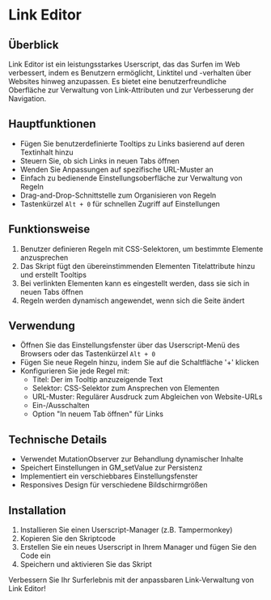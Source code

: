 # Link Editor

## Überblick

Link Editor ist ein leistungsstarkes Userscript, das das Surfen im Web verbessert, indem es Benutzern ermöglicht, Linktitel und -verhalten über Websites hinweg anzupassen. Es bietet eine benutzerfreundliche Oberfläche zur Verwaltung von Link-Attributen und zur Verbesserung der Navigation.

## Hauptfunktionen

- Fügen Sie benutzerdefinierte Tooltips zu Links basierend auf deren Textinhalt hinzu
- Steuern Sie, ob sich Links in neuen Tabs öffnen
- Wenden Sie Anpassungen auf spezifische URL-Muster an
- Einfach zu bedienende Einstellungsoberfläche zur Verwaltung von Regeln
- Drag-and-Drop-Schnittstelle zum Organisieren von Regeln
- Tastenkürzel `Alt + 0` für schnellen Zugriff auf Einstellungen

## Funktionsweise

1. Benutzer definieren Regeln mit CSS-Selektoren, um bestimmte Elemente anzusprechen
2. Das Skript fügt den übereinstimmenden Elementen Titelattribute hinzu und erstellt Tooltips
3. Bei verlinkten Elementen kann es eingestellt werden, dass sie sich in neuen Tabs öffnen
4. Regeln werden dynamisch angewendet, wenn sich die Seite ändert

## Verwendung

- Öffnen Sie das Einstellungsfenster über das Userscript-Menü des Browsers oder das Tastenkürzel `Alt + 0`
- Fügen Sie neue Regeln hinzu, indem Sie auf die Schaltfläche '+' klicken
- Konfigurieren Sie jede Regel mit:
  - Titel: Der im Tooltip anzuzeigende Text
  - Selektor: CSS-Selektor zum Ansprechen von Elementen
  - URL-Muster: Regulärer Ausdruck zum Abgleichen von Website-URLs
  - Ein-/Ausschalten
  - Option "In neuem Tab öffnen" für Links

## Technische Details

- Verwendet MutationObserver zur Behandlung dynamischer Inhalte
- Speichert Einstellungen in GM_setValue zur Persistenz
- Implementiert ein verschiebbares Einstellungsfenster
- Responsives Design für verschiedene Bildschirmgrößen

## Installation

1. Installieren Sie einen Userscript-Manager (z.B. Tampermonkey)
2. Kopieren Sie den Skriptcode
3. Erstellen Sie ein neues Userscript in Ihrem Manager und fügen Sie den Code ein
4. Speichern und aktivieren Sie das Skript

Verbessern Sie Ihr Surferlebnis mit der anpassbaren Link-Verwaltung von Link Editor!
